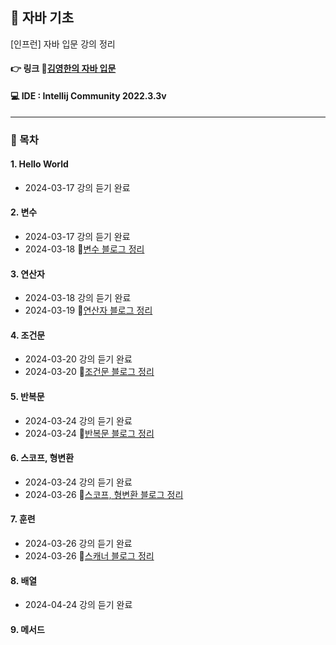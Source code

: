 ## 📝 자바 기초
[인프런] 자바 입문 강의 정리

#### 👉 링크 🔗[김영한의 자바 입문](https://www.inflearn.com/course/%EA%B9%80%EC%98%81%ED%95%9C%EC%9D%98-%EC%9E%90%EB%B0%94-%EC%9E%85%EB%AC%B8/dashboard)

#### 💻 IDE : Intellij Community 2022.3.3v 

***

### 📂 목차
#### 1. Hello World
- 2024-03-17 강의 듣기 완료
#### 2. 변수 
- 2024-03-17 강의 듣기 완료
- 2024-03-18 🔗[변수 블로그 정리](https://dev-cloud.tistory.com/247)
#### 3. 연산자
- 2024-03-18 강의 듣기 완료
- 2024-03-19 🔗[연산자 블로그 정리](https://dev-cloud.tistory.com/250)
#### 4. 조건문
- 2024-03-20 강의 듣기 완료
- 2024-03-20 🔗[조건문 블로그 정리](https://dev-cloud.tistory.com/253)
#### 5. 반복문
- 2024-03-24 강의 듣기 완료
- 2024-03-24 🔗[반복문 블로그 정리](https://dev-cloud.tistory.com/255)
#### 6. 스코프, 형변환
- 2024-03-24 강의 듣기 완료
- 2024-03-26 🔗[스코프, 형변환 블로그 정리](https://dev-cloud.tistory.com/258)
#### 7. 훈련
- 2024-03-26 강의 듣기 완료
- 2024-03-26 🔗[스캐너 블로그 정리](https://dev-cloud.tistory.com/260)
#### 8. 배열
- 2024-04-24 강의 듣기 완료 
#### 9. 메서드
